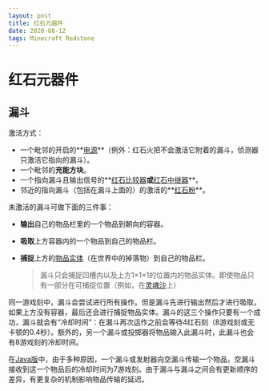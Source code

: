 ```yaml
---
layout: post
title: 红石元器件
date: 2020-08-12
tags: Minecraft Redstone
---
```

# 红石元器件

## 漏斗

激活方式：

- 一个毗邻的开启的**[电源](https://minecraft-zh.gamepedia.com/红石元件#.E7.94.B5.E6.BA.90.E5.85.83.E4.BB.B6)**（例外：红石火把不会激活它附着的漏斗，侦测器只激活它指向的漏斗）。
- 一个毗邻的**充能方块**。
- 一个指向漏斗且输出信号的**[红石比较器](https://minecraft-zh.gamepedia.com/红石比较器)**或**[红石中继器](https://minecraft-zh.gamepedia.com/红石中继器)**。
- 邻近的指向漏斗（包括在漏斗上面的）的激活的**[红石粉](https://minecraft-zh.gamepedia.com/漏斗#.E7.BA.A2.E7.9F.B3.E7.B2.89)**。



未激活的漏斗可做下面的三件事：

- **输出**自己的物品栏里的一个物品到朝向的容器。

- **吸取**上方容器内的一个物品到自己的物品栏。

- **捕捉**上方的[物品实体](https://minecraft-zh.gamepedia.com/物品（实体）)（在世界中的掉落物）到自己的物品栏。

    > 漏斗只会捕捉凹槽内以及上方1×1×1的位置内的物品实体。即使物品只有一部分在可捕捉位置（例如，在[灵魂沙](https://minecraft-zh.gamepedia.com/灵魂沙)上）



同一游戏刻中，漏斗会尝试进行所有操作。但是漏斗先进行输出然后才进行吸取，如果上方没有容器，最后还会进行捕捉物品实体。漏斗的这三个操作只要有一个成功，漏斗就会有“冷却时间”：在漏斗再次运作之前会等待4红石刻（8游戏刻或无卡顿的0.4秒）。额外的，另一个漏斗或投掷器将物品输入此漏斗时，此漏斗也会有8游戏刻的冷却时间。

在[Java版](https://minecraft-zh.gamepedia.com/Java版)中，由于多种原因，一个漏斗或发射器向空漏斗传输一个物品，空漏斗接收到这一个物品后的冷却时间为7游戏刻。由于漏斗与漏斗之间会有更新顺序的差异，有更复杂的机制影响物品传输的延迟。